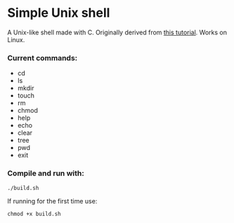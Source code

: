 # Simple Unix shell

A Unix-like shell made with C. Originally derived from [this tutorial](https://brennan.io/2015/01/16/write-a-shell-in-c/). Works on Linux.

### Current commands:

* cd
* ls
* mkdir
* touch
* rm
* chmod
* help
* echo
* clear
* tree
* pwd
* exit

### Compile and run with:

```
./build.sh
```

If running for the first time use:

```
chmod +x build.sh
```
